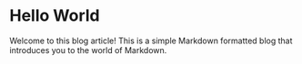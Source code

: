 # Hello World

Welcome to this blog article! This is a simple Markdown formatted blog that introduces you to the world of Markdown.